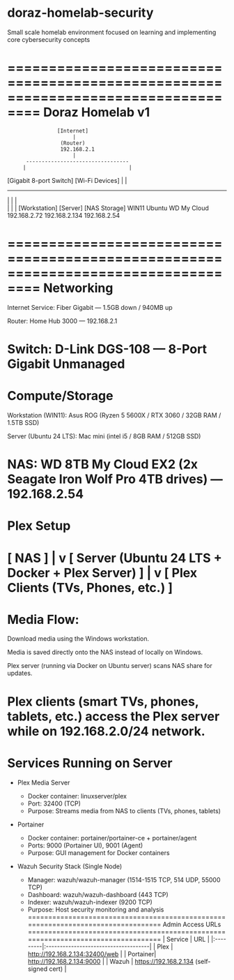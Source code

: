 # doraz-homelab-security
Small scale homelab environment focused on learning and implementing core cybersecurity concepts

==================================================================================
Doraz Homelab v1
==================================================================================
                    [Internet]
                         |
                     (Router)
                     192.168.2.1
                         |
          ---------------------------------
         |                                 |
  [Gigabit 8-port Switch]           [Wi-Fi Devices]
         |                                 |
  -----------------------------    ------------------------------
 |             |               |   
 |             |               |
[Workstation] [Server]      [NAS Storage]
 WIN11         Ubuntu        WD My Cloud
 192.168.2.72  192.168.2.134    192.168.2.54

==================================================================================
Networking
==================================================================================
Internet Service: Fiber Gigabit — 1.5GB down / 940MB up

Router: Home Hub 3000 — 192.168.2.1

Switch: D-Link DGS-108 — 8-Port Gigabit Unmanaged
==================================================================================
Compute/Storage
==================================================================================
Workstation (WIN11): Asus ROG (Ryzen 5 5600X / RTX 3060 / 32GB RAM / 1.5TB SSD)

Server (Ubuntu 24 LTS): Mac mini (intel i5 / 8GB RAM / 512GB SSD)

NAS: WD 8TB My Cloud EX2 (2x Seagate Iron Wolf Pro 4TB drives) — 192.168.2.54
==================================================================================
Plex Setup
==================================================================================
[ NAS ]
    |
    v
[ Server (Ubuntu 24 LTS + Docker + Plex Server) ]
    |
    v
[ Plex Clients (TVs, Phones, etc.) ]
==================================================================================
Media Flow:
==================================================================================

Download media using the Windows workstation.

Media is saved directly onto the NAS instead of locally on Windows.

Plex server (running via Docker on Ubuntu server) scans NAS share for updates.

Plex clients (smart TVs, phones, tablets, etc.) access the Plex server while on 192.168.2.0/24 network.
==================================================================================
Services Running on Server
==================================================================================
- Plex Media Server 
  - Docker container: linuxserver/plex
  - Port: 32400 (TCP)
  - Purpose: Streams media from NAS to clients (TVs, phones, tablets)

- Portainer 
  - Docker container: portainer/portainer-ce + portainer/agent
  - Ports: 9000 (Portainer UI), 9001 (Agent)
  - Purpose: GUI management for Docker containers

- Wazuh Security Stack (Single Node)  
  - Manager: wazuh/wazuh-manager (1514-1515 TCP, 514 UDP, 55000 TCP)
  - Dashboard: wazuh/wazuh-dashboard (443 TCP)
  - Indexer: wazuh/wazuh-indexer (9200 TCP)
  - Purpose: Host security monitoring and analysis
==================================================================================
Admin Access URLs
==================================================================================
| Service  | URL                                  |
|:---------|:-------------------------------------|
| Plex     | http://192.168.2.134:32400/web        |
| Portainer| http://192.168.2.134:9000             |
| Wazuh    | https://192.168.2.134 (self-signed cert) |
